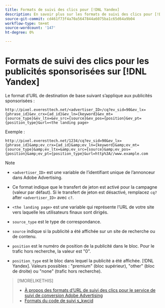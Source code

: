 ```yaml
---
title: Formats de suivi des clics pour [!DNL Yandex]
description: En savoir plus sur les formats de suivi des clics pour [!DNL Yandex] comptes.
source-git-commit: cd461f73f4a70a5647844a6075ba1c65d64a9b04
workflow-type: tm+mt
source-wordcount: '147'
ht-degree: 0%

---
```


# Formats de suivi des clics pour les publicités sponsorisées sur [!DNL Yandex]

Le format d’URL de destination de base suivant s’applique aux publicités sponsorisées :

`http://pixel.everesttech.net/<advertiser_ID>/cq?ev_sid=90&ev_lx={phrase_id}&ev_crx={ad_id}&ev_ln={keyword}&ev_mt={source_type}&ev_ltx=&ev_src={source}&ev_pos={position}&ev_pt={position_type}&url=<the landing page>`

Exemple :

`http://pixel.everesttech.net/1234/cq?ev_sid=90&ev_lx={phrase_id}&amp;ev_crx={ad_id}&amp;ev_ln={keyword}&amp;ev_mt={source_type}&amp;ev_ltx=&amp;ev_src={source}&amp;ev_pos={position}&amp;ev_pt={position_type}&url=http%3A//www.example.com`

>[!NOTE]
>
>* `<advertiser_ID>` est une variable de l’identifiant unique de l’annonceur dans Adobe Advertising.
>
>* Ce format indique que le transfert de jeton est activé pour la campagne (valeur par défaut). Si le transfert de jeton est désactivé, remplacez `cq?` after `<advertiser_ID>` avec `c?`.
>
>* `<the landing page>` est une variable qui représente l’URL de votre site vers laquelle les utilisateurs finaux sont dirigés.
>
>* `source_type`  est le type de correspondance.
>
>* `source` indique si la publicité a été affichée sur un site de recherche ou de contenu.
>
>* `position` est le numéro de position de la publicité dans le bloc. Pour le trafic hors recherche, la valeur est &quot;0&quot;.
>
>* `position_type` est le bloc dans lequel la publicité a été affichée. [!DNL Yandex]. Valeurs possibles : &quot;premium&quot; (bloc supérieur), &quot;other&quot; (bloc de droite) ou &quot;none&quot; (trafic hors recherche).


>[!MORELIKETHIS]
>
>* [À propos des formats d’URL de suivi des clics pour le service de suivi de conversion Adobe Advertising](formats-click-tracking-about.md)
>* [Formats du code de suivi s\_kwcid](skwcid-tracking-parameter.md)

